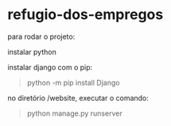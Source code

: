 # refugio-dos-empregos

para rodar o projeto:

instalar python

instalar django com o pip:

> python -m pip install Django

no diretório /website, executar o comando: 

> python manage.py runserver
